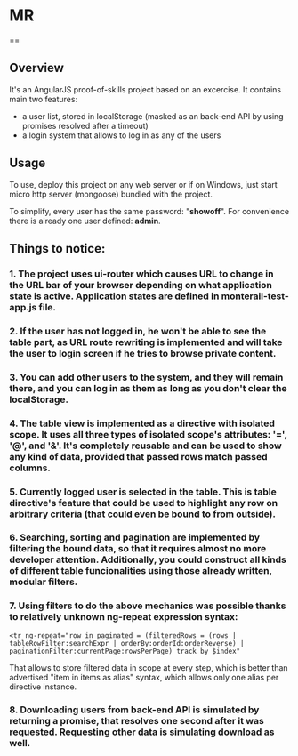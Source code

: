 # MR
==

## Overview

It's an AngularJS proof-of-skills project based on an excercise. It contains main two features:

* a user list, stored in localStorage (masked as an back-end API by using promises resolved after a timeout)
* a login system that allows to log in as any of the users

## Usage

To use, deploy this project on any web server or if on Windows, just start micro http server (mongoose) bundled with the project.

To simplify, every user has the same password: "**showoff**". For convenience there is already one user defined: **admin**.

## Things to notice:

### 1. The project uses ui-router which causes URL to change in the URL bar of your browser depending on what application state is active. Application states are defined in monterail-test-app.js file.
### 2. If the user has not logged in, he won't be able to see the table part, as URL route rewriting is implemented and will take the user to login screen if he tries to browse private content.
### 3. You can add other users to the system, and they will remain there, and you can log in as them as long as you don't clear the localStorage.
### 4. The table view is implemented as a directive with isolated scope. It uses all three types of isolated scope's attributes: '=', '@', and '&'. It's completely reusable and can be used to show any kind of data, provided that passed rows match passed columns.
### 5. Currently logged user is selected in the table. This is table directive's feature that could be used to highlight any row on arbitrary criteria (that could even be bound to from outside).
### 6. Searching, sorting and pagination are implemented by filtering the bound data, so that it requires almost no more developer attention. Additionally, you could construct all kinds of different table funcionalities using those already written, modular filters.
### 7. Using filters to do the above mechanics was possible thanks to relatively unknown ng-repeat expression syntax:

`<tr ng-repeat="row in paginated = (filteredRows = (rows | tableRowFilter:searchExpr | orderBy:orderId:orderReverse) | paginationFilter:currentPage:rowsPerPage) track by $index"`

That allows to store filtered data in scope at every step, which is better than advertised "item in items as alias" syntax, which allows only one alias per directive instance.

### 8. Downloading users from back-end API is simulated by returning a promise, that resolves one second after it was requested. Requesting other data is simulating download as well.
